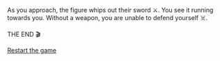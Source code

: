 As you approach, the figure whips out their sword ⚔️. You see it running towards you. Without a weapon, you are unable to defend yourself ☠️.

THE END 🎬

[Restart the game](../begin-journey.md)
